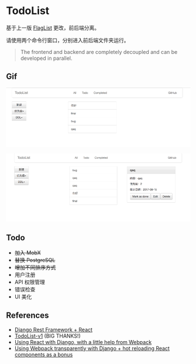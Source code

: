 # TodoList
基于上一版 [FlagList](https://github.com/helsonxiao/flaglist) 更改，前后端分离。

请使用两个命令行窗口，分别进入前后端文件夹运行。

> The frontend and backend are completely decoupled and can be developed in parallel.

## Gif
![add and toggle](https://github.com/helsonxiao/myTodoList/blob/master/gif/Screen%20Recording%202017-08-24%20at%2010.36.gif)

![sort by 2 ways](https://github.com/helsonxiao/myTodoList/blob/master/gif/Screen%20Recording%202017-08-24%20at%2010.37.gif)
## Todo
* ~~加入 MobX~~
* ~~替换 PostgreSQL~~
* ~~增加不同排序方式~~
* 用户注册
* API 权限管理
* 错误检查
* UI 美化

## References
* [Django Rest Framework + React](https://github.com/geezhawk/drf-react)
* [TodoList-v1](https://github.com/kiki0805/TodoList-v1) (BIG THANKS!)
* [Using React with Django, with a little help from Webpack](http://geezhawk.github.io/using-react-with-django-rest-framework)
* [Using Webpack transparently with Django + hot reloading React components as a bonus](http://owaislone.org/blog/webpack-plus-reactjs-and-django/)


